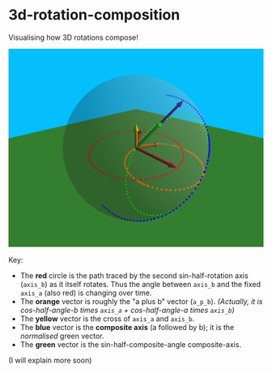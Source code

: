 # 3d-rotation-composition
Visualising how 3D rotations compose!

![TwoRightAngles](TwoRightAngles.png)

Key:

* The **red** circle is the path traced by the second sin-half-rotation axis (`axis_b`) as it itself rotates. Thus the angle between `axis_b` and the fixed `axis_a` (also red) is changing over time.
* The **orange** vector is roughly the "a plus b" vector (`a_p_b`). *(Actually, it is cos-half-angle-b times `axis_a` + cos-half-angle-a times `axis_b`)*
* The **yellow** vector is the cross of `axis_a` and `axis_b`.
* The **blue** vector is the **composite axis** (a followed by b); it is the *normalised* green vector.
* The **green** vector is the sin-half-composite-angle composite-axis.

(I will explain more soon)
